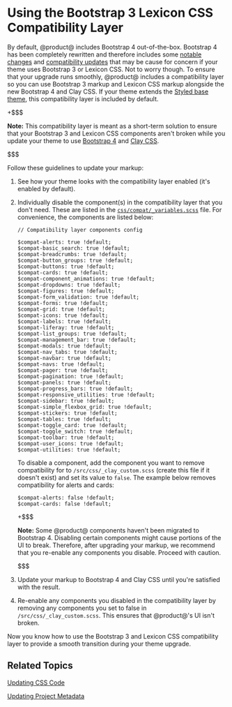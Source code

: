 # Using the Bootstrap 3 Lexicon CSS Compatibility Layer [](id=using-the-bootstrap-3-lexicon-css-compatibility-layer)

By default, @product@ includes Bootstrap 4 out-of-the-box. Bootstrap 4 has been 
completely rewritten and therefore includes some 
[notable changes](https://getbootstrap.com/docs/4.1/migration/) 
and 
[compatibility updates](http://getbootstrap.com/docs/4.1/getting-started/browsers-devices/) 
that may be cause for concern if your theme uses Bootstrap 3 or Lexicon CSS. Not 
to worry though. To ensure that your upgrade runs smoothly, @product@ includes a 
compatibility layer so you can use Bootstrap 3 markup and Lexicon CSS markup 
alongside the new Bootstrap 4 and Clay CSS. If your theme extends the 
[Styled base theme](https://github.com/liferay/liferay-portal/tree/7.1.x/modules/apps/frontend-theme/frontend-theme-styled), 
this compatibility layer is included by default. 

+$$$

**Note:** This compatibility layer is meant as a short-term solution to ensure 
that your Bootstrap 3 and Lexicon CSS components aren't broken while you update 
your theme to use 
[Bootstrap 4](https://getbootstrap.com/docs/4.0/migration/) 
and 
[Clay CSS](https://ui-migration.liferay.com/docs/lexicon/add_menu.html). 

$$$ 
 
Follow these guidelines to update your markup:

1.  See how your theme looks with the compatibility layer enabled 
    (it's enabled by default).

2.  Individually disable the component(s) in the compatibility layer that you 
    don't need. These are listed in the 
    [`css/compat/_variables.scss`](https://github.com/liferay/liferay-portal/blob/7.1.x/modules/apps/frontend-theme/frontend-theme-styled/src/main/resources/META-INF/resources/_styled/css/compat/_variables.scss) 
    file. For convenience, the components are listed below:
    
        // Compatibility layer components config

        $compat-alerts: true !default;
        $compat-basic_search: true !default;
        $compat-breadcrumbs: true !default;
        $compat-button_groups: true !default;
        $compat-buttons: true !default;
        $compat-cards: true !default;
        $compat-component_animations: true !default;
        $compat-dropdowns: true !default;
        $compat-figures: true !default;
        $compat-form_validation: true !default;
        $compat-forms: true !default;
        $compat-grid: true !default;
        $compat-icons: true !default;
        $compat-labels: true !default;
        $compat-liferay: true !default;
        $compat-list_groups: true !default;
        $compat-management_bar: true !default;
        $compat-modals: true !default;
        $compat-nav_tabs: true !default;
        $compat-navbar: true !default;
        $compat-navs: true !default;
        $compat-pager: true !default;
        $compat-pagination: true !default;
        $compat-panels: true !default;
        $compat-progress_bars: true !default;
        $compat-responsive_utilities: true !default;
        $compat-sidebar: true !default;
        $compat-simple_flexbox_grid: true !default;
        $compat-stickers: true !default;
        $compat-tables: true !default;
        $compat-toggle_card: true !default;
        $compat-toggle_switch: true !default;
        $compat-toolbar: true !default;
        $compat-user_icons: true !default;
        $compat-utilities: true !default;

    To disable a component, add the component you want to remove compatibility 
    for to `/src/css/_clay_custom.scss` (create this file if it doesn't exist) 
    and set its value to `false`. The example below removes compatibility for 
    alerts and cards:
    
        $compat-alerts: false !default;
        $compat-cards: false !default;

    +$$$

    **Note:** Some @product@ components haven't been migrated to Bootstrap 4. 
    Disabling certain components might cause portions of the UI to break. 
    Therefore, after upgrading your markup, we recommend that you re-enable any 
    components you disable. Proceed with caution. 

    $$$

3.  Update your markup to Bootstrap 4 and Clay CSS until you're satisfied with 
    the result.

4.  Re-enable any components you disabled in the compatibility layer by 
    removing any components you set to false in `/src/css/_clay_custom.scss`. 
    This ensures that @product@'s UI isn't broken.

Now you know how to use the Bootstrap 3 and Lexicon CSS compatibility layer to 
provide a smooth transition during your theme upgrade. 
    
## Related Topics [](id=related-topics)

[Updating CSS Code](/develop/tutorials/-/knowledge_base/7-1/updating-css-code)

[Updating Project Metadata](/develop/tutorials/-/knowledge_base/7-1/updating-project-metadata)
